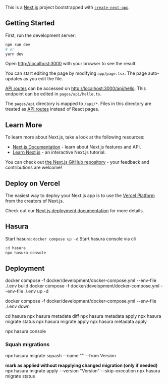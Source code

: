 This is a [Next.js](https://nextjs.org/) project bootstrapped with [`create-next-app`](https://github.com/vercel/next.js/tree/canary/packages/create-next-app).

## Getting Started

First, run the development server:

```bash
npm run dev
# or
yarn dev
```

Open [http://localhost:3000](http://localhost:3000) with your browser to see the result.

You can start editing the page by modifying `app/page.tsx`. The page auto-updates as you edit the file.

[API routes](https://nextjs.org/docs/api-routes/introduction) can be accessed on [http://localhost:3000/api/hello](http://localhost:3000/api/hello). This endpoint can be edited in `pages/api/hello.ts`.

The `pages/api` directory is mapped to `/api/*`. Files in this directory are treated as [API routes](https://nextjs.org/docs/api-routes/introduction) instead of React pages.

## Learn More

To learn more about Next.js, take a look at the following resources:

- [Next.js Documentation](https://nextjs.org/docs) - learn about Next.js features and API.
- [Learn Next.js](https://nextjs.org/learn) - an interactive Next.js tutorial.

You can check out [the Next.js GitHub repository](https://github.com/vercel/next.js/) - your feedback and contributions are welcome!

## Deploy on Vercel

The easiest way to deploy your Next.js app is to use the [Vercel Platform](https://vercel.com/new?utm_medium=default-template&filter=next.js&utm_source=create-next-app&utm_campaign=create-next-app-readme) from the creators of Next.js.

Check out our [Next.js deployment documentation](https://nextjs.org/docs/deployment) for more details.

## Hasura

Start hasura: `docker compose up -d`
Start hasura console via cli

```bash
cd hasura
npx hasura console
```

## Deployment

docker compose -f docker/development/docker-compose.yml --env-file ./.env build
docker compose -f docker/development/docker-compose.yml --env-file ./.env up -d

docker compose -f docker/development/docker-compose.yml --env-file ./.env down

cd hasura
npx hasura metadata diff
npx hasura metadata apply
npx hasura migrate status
npx hasura migrate apply
npx hasura metadata apply

npx hasura console

### Squah migrations

npx hasura migrate squash --name "<descr>" --from Version

**mark as applied without reapplying changed migration (only if needed)**
npx hasura migrate apply --version "Version" --skip-execution
npx hasura migrate status
